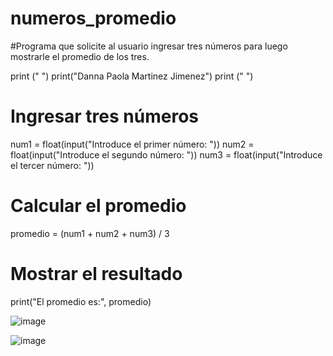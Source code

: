 # numeros_promedio
#Programa que solicite al usuario ingresar tres números para luego mostrarle el promedio de los tres.

print (" ")
print("Danna Paola Martinez Jimenez")
print (" ")

# Ingresar tres números
num1 = float(input("Introduce el primer número: "))
num2 = float(input("Introduce el segundo número: "))
num3 = float(input("Introduce el tercer número: "))

# Calcular el promedio
promedio = (num1 + num2 + num3) / 3

# Mostrar el resultado
print("El promedio es:", promedio)

![image](https://github.com/user-attachments/assets/b20a83ef-0a9c-4980-b794-152edef76411)

![image](https://github.com/user-attachments/assets/607aa0b5-fac1-4205-81b2-a0f3974b83ef)


